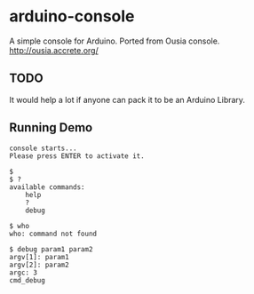 # arduino-console
A simple console for Arduino.
Ported from Ousia console. http://ousia.accrete.org/

## TODO
It would help a lot if anyone can pack it to be an Arduino Library.

## Running Demo
```
console starts...
Please press ENTER to activate it.

$
$ ?
available commands:
	help
	?
	debug
```
```
$ who
who: command not found
```
```
$ debug param1 param2
argv[1]: param1
argv[2]: param2
argc: 3
cmd_debug
```
